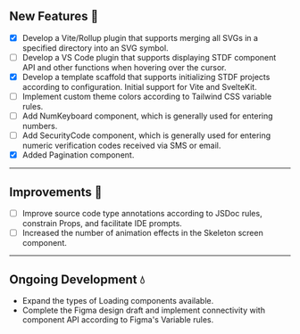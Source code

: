 ## New Features 💪

- [x] Develop a Vite/Rollup plugin that supports merging all SVGs in a specified directory into an SVG symbol.
- [ ] Develop a VS Code plugin that supports displaying STDF component API and other functions when hovering over the cursor.
- [x] Develop a template scaffold that supports initializing STDF projects according to configuration. Initial support for Vite and SvelteKit.
- [ ] Implement custom theme colors according to Tailwind CSS variable rules.
- [ ] Add NumKeyboard component, which is generally used for entering numbers.
- [ ] Add SecurityCode component, which is generally used for entering numeric verification codes received via SMS or email.
- [x] Added Pagination component.

---

## Improvements 👏

- [ ] Improve source code type annotations according to JSDoc rules, constrain Props, and facilitate IDE prompts.
- [ ] Increased the number of animation effects in the Skeleton screen component.

---

## Ongoing Development 💧

- Expand the types of Loading components available.
- Complete the Figma design draft and implement connectivity with component API according to Figma's Variable rules.